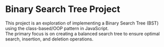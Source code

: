 # Binary Search Tree Project
This project is an exploration of implementing a Binary Search Tree (BST) using the class-based/OOP pattern in JavaScript.  
The primary focus is on creating a balanced search tree to ensure optimal search, insertion, and deletion operations.


